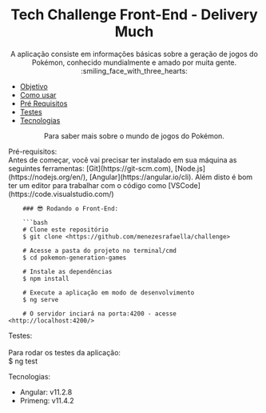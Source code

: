 <h1 align="center">
  Tech Challenge Front-End - Delivery Much
</h1>

<p align="center">
  A aplicação consiste em informações básicas sobre a geração de jogos do Pokémon, conhecido mundialmente e amado por muita gente. :smiling_face_with_three_hearts:	
</p>

<!--ts-->
   * [Objetivo](#objetivo)
   * [Como usar](#como-usar)
   * [Pré Requisitos](#pre-requisitos)
   * [Testes](#testes)
   * [Tecnologias](#tecnologias)
<!--te-->

<p align="center"> <a>Para saber mais sobre o mundo de jogos do Pokémon.</a> </p>

<a href=#como-usar> </a>
    
 <a>
   Pré-requisitos: <br>
        Antes de começar, você vai precisar ter instalado em sua máquina as seguintes ferramentas:
        [Git](https://git-scm.com), [Node.js](https://nodejs.org/en/), [Angular](https://angular.io/cli).
        Além disto é bom ter um editor para trabalhar com o código como [VSCode](https://code.visualstudio.com/)

        ### 😎 Rodando o Front-End:

        ```bash
        # Clone este repositório
        $ git clone <https://github.com/menezesrafaella/challenge>

        # Acesse a pasta do projeto no terminal/cmd
        $ cd pokemon-generation-games

        # Instale as dependências
        $ npm install

        # Execute a aplicação em modo de desenvolvimento
        $ ng serve

        # O servidor inciará na porta:4200 - acesse <http://localhost:4200/>
 </a> 
  <div>
  <p>Testes: <br><br>
  Para rodar os testes da aplicação: <br>
    $ ng test
  </p>
 <p>Tecnologias: <br>
   <ul>
     <li>Angular: v11.2.8</li>
     <li>Primeng: v11.4.2</li>
    </ul>
  </p> 
</div>

